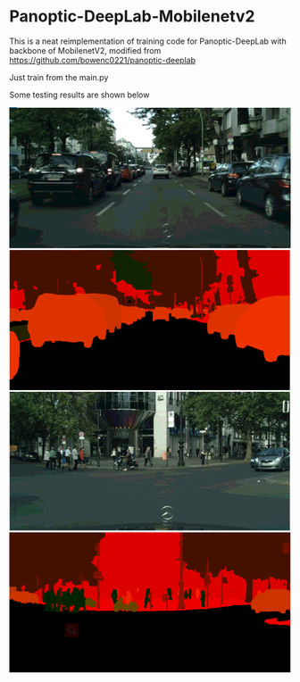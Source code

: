 # Panoptic-DeepLab-Mobilenetv2

This is a neat reimplementation of training code for Panoptic-DeepLab with backbone of MobilenetV2, modified from https://github.com/bowenc0221/panoptic-deeplab

Just train from the main.py

Some testing results are shown below

![img1](img1.png)
![panoptic1](panoptic1.png)
![img2](img2.png)
![panoptic2](panoptic2.png)


